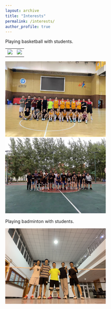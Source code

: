 ```yaml
---
layout: archive
title: "Interests"
permalink: /interests/
author_profile: true
---
```

Playing basketball with students.

<table><tr>
<td><img src='/images/basketball1.jpg' width='320'></td>
<td><img src='/images/basketball2.jpg' width='320' border='0'></td>
</tr></table>




<img src='/images/basketball3.jpg' width='320'>
<img src='/images/basketball4.jpg' width='320'>


Playing badminton with students.


<img src='/images/badminton1.jpg' width='320'>
